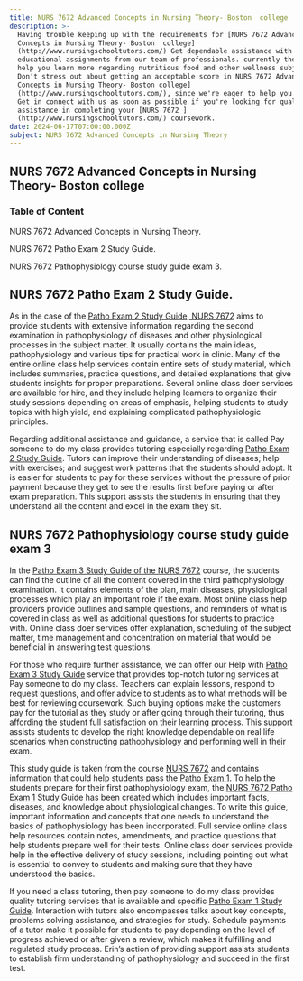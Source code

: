 ```yaml
---
title: NURS 7672 Advanced Concepts in Nursing Theory- Boston  college
description: >-
  Having trouble keeping up with the requirements for [NURS 7672 Advanced
  Concepts in Nursing Theory- Boston  college]
  (http://www.nursingschooltutors.com/) Get dependable assistance with your
  educational assignments from our team of professionals. currently there to
  help you learn more regarding nutritious food and other wellness subjects.
  Don't stress out about getting an acceptable score in NURS 7672 Advanced
  Concepts in Nursing Theory- Boston college]
  (http://www.nursingschooltutors.com/), since we're eager to help you flourish.
  Get in connect with us as soon as possible if you're looking for qualified
  assistance in completing your [NURS 7672 ]
  (http://www.nursingschooltutors.com/) coursework.
date: 2024-06-17T07:00:00.000Z
subject: NURS 7672 Advanced Concepts in Nursing Theory
---
```


## **NURS 7672 Advanced Concepts in Nursing Theory- Boston  college**

### Table of Content

NURS 7672 Advanced Concepts in Nursing Theory.

NURS 7672 Patho Exam 2 Study Guide.

NURS 7672 Pathophysiology course study guide exam 3.

## NURS 7672 Patho Exam 2 Study Guide.

As in the case of the [Patho Exam 2 Study Guide, NURS 7672](https://www.bc.edu/bc-web/schools/cson.html) aims to provide
students with extensive information regarding the second examination in
pathophysiology of diseases and other physiological processes in the subject
matter. It usually contains the main ideas, pathophysiology and various tips
for practical work in clinic. Many of the entire online class help services
contain entire sets of study material, which includes summaries, practice
questions, and detailed explanations that give students insights for proper
preparations. Several online class doer services are available for hire, and
they include helping learners to organize their study sessions depending on
areas of emphasis, helping students to study topics with high yield, and
explaining complicated pathophysiologic principles.

Regarding additional assistance and guidance, a service that is called Pay someone to do my class provides tutoring
especially regarding [Patho Exam 2 Study Guide](https://www.bc.edu/bc-web/schools/cson.html). Tutors can improve their
understanding of diseases; help with exercises; and suggest work patterns that
the students should adopt. It is easier for students to pay for these services
without the pressure of prior payment because they get to see the results first
before paying or after exam preparation. This support assists the students in
ensuring that they understand all the content and excel in the exam they sit.

## NURS 7672 Pathophysiology course study guide exam 3

In the [Patho Exam 3 Study Guide of the NURS 7672](https://www.bc.edu/bc-web/schools/cson.html) course, the students
can find the outline of all the content covered in the third pathophysiology
examination. It contains elements of the plan, main diseases, physiological
processes which play an important role if the exam. Most online class help providers
provide outlines and sample questions, and reminders of what is covered in
class as well as additional questions for students to practice with. Online
class doer services offer explanation, scheduling of the subject matter, time
management and concentration on material that would be beneficial in answering
test questions.

For those who require further assistance, we can offer our Help with [Patho Exam 3 Study Guide](https://www.bc.edu/bc-web/schools/cson.html) service that provides top-notch tutoring services at Pay someone to do my class. Teachers can explain lessons, respond to request questions, and offer advice to students as to what methods will be best for reviewing coursework. Such buying options make the customers pay for the tutorial as they study or after going through their tutoring, thus
affording the student full satisfaction on their learning process. This support
assists students to develop the right knowledge dependable on real life
scenarios when constructing pathophysiology and performing well in their exam.

This study guide is taken from the course [NURS 7672](https://www.bc.edu/bc-web/schools/cson.html) and contains information that could
help students pass the [Patho Exam 1](https://www.bc.edu/bc-web/schools/cson.html). To help the students prepare for their
first pathophysiology exam, the [NURS 7672 Patho Exam 1](https://www.bc.edu/bc-web/schools/cson.html) Study Guide has been created which
includes important facts, diseases, and knowledge about physiological changes.
To write this guide, important information and concepts that one needs to
understand the basics of pathophysiology has been incorporated. Full service
online class help resources contain notes, amendments, and practice questions
that help students prepare well for their tests. Online class doer services
provide help in the effective delivery of study sessions, including pointing
out what is essential to convey to students and making sure that they have
understood the basics.

If you need a class tutoring, then pay someone to do my class provides quality tutoring services that is available and
specific [Patho Exam 1 Study Guide](https://www.bc.edu/bc-web/schools/cson.html). Interaction with tutors also
encompasses talks about key concepts, problems solving assistance, and
strategies for study. Schedule payments of a tutor make it possible for
students to pay depending on the level of progress achieved or after given a
review, which makes it fulfilling and regulated study process. Erin’s action of
providing support assists students to establish firm understanding of
pathophysiology and succeed in the first test.
